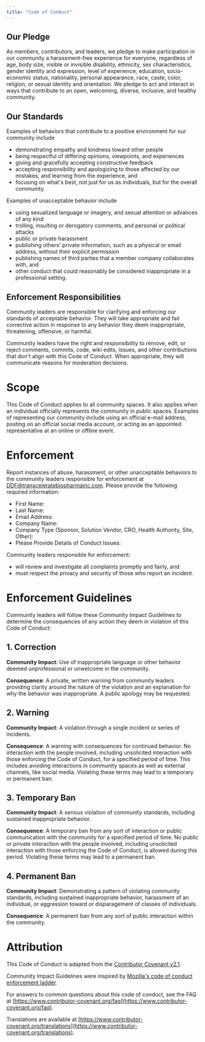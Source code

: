 ```yaml
---
title: "Code of Conduct"
---
```

## Our Pledge

As members, contributors, and leaders, we pledge to make participation in our community a harassment-free experience for everyone, regardless of age, body size, visible or invisible disability, ethnicity, sex characteristics, gender identity and expression, level of experience, education, socio-economic status, nationality, personal appearance, race, caste, color, religion, or sexual identity and orientation.
We pledge to act and interact in ways that contribute to an open, welcoming, diverse, inclusive, and healthy community.

## Our Standards

Examples of behaviors that contribute to a positive environment for our community include

- demonstrating empathy and kindness toward other people
- being respectful of differing opinions, viewpoints, and experiences
- giving and gracefully accepting constructive feedback
- accepting responsibility and apologizing to those affected by our mistakes, and learning from the experience, and
- focusing on what's best, not just for us as individuals, but for the overall community.

Examples of unacceptable behavior include

- using sexualized language or imagery, and sexual attention or advances of any kind
- trolling, insulting or derogatory comments, and personal or political attacks
- public or private harassment
- publishing others' private information, such as a physical or email address, without their explicit permission
- publishing names of third parties that a member company collaborates with, and
- other conduct that could reasonably be considered inappropriate in a professional setting.

## Enforcement Responsibilities

Community leaders are responsible for clarifying and enforcing our standards of acceptable behavior. They will take appropriate and fair corrective action in response to any behavior they deem inappropriate, threatening, offensive, or harmful.

Community leaders have the right and responsibility to remove, edit, or reject comments, commits, code, wiki edits, issues, and other contributions that don't align with this Code of Conduct. When appropriate, they will communicate reasons for moderation decisions.

# Scope

This Code of Conduct applies to all community spaces. It also applies when an individual officially represents the community in public spaces. Examples of representing our community include using an official e-mail address, posting on an official social media account, or acting as an appointed
representative at an online or offline event.

# Enforcement

Report instances of abuse, harassment, or other unacceptable behaviors to the community leaders responsible for enforcement at [DDF@transceleratebiopharmainc.com](mailto:DDF@transceleratebiopharmainc.com?subject=Code%20of%20Conduct%20Issues&body=First%20Name:%0D%0ALast%20Name:%0D%0AEmail%20Address:%0D%0ACompany%20Name:%0D%0ACompany%20Type%20(Sponsor,%20Solution%20Vendor,%20CRO,%20Health%20Authority,%20Site,%20Other):%0D%0APlease%20Provide%20Details%20of%20Conduct%20Issues:).  Please provide the following required information:
- First Name:
- Last Name:
- Email Address:
- Company Name:
- Company Type (Sponsor, Solution Vendor, CRO, Health Authority, Site, Other):
- Please Provide Details of Conduct Issues:

Community leaders responsible for enforcement:
- will review and investigate all complaints promptly and fairly, and
- must respect the privacy and security of those who report an incident.

# Enforcement Guidelines

Community leaders will follow these Community Impact Guidelines to determine
the consequences of any action they deem in violation of this Code of Conduct:

## 1. Correction

**Community Impact**: Use of inappropriate language or other behavior deemed
unprofessional or unwelcome in the community.

**Consequence**: A private, written warning from community leaders providing
clarity around the nature of the violation and an explanation for why the
behavior was inappropriate. A public apology may be requested.

## 2. Warning

**Community Impact**: A violation through a single incident or series of
incidents.

**Consequence**: A warning with consequences for continued behavior. No interaction with the people involved, including unsolicited interaction with those enforcing the Code of Conduct, for a specified period of time. This includes avoiding interactions in community spaces as well as external channels, like social media. Violating these terms may lead to a temporary or permanent
ban.

## 3. Temporary Ban

**Community Impact**: A serious violation of community standards, including
sustained inappropriate behavior.

**Consequence**: A temporary ban from any sort of interaction or public communication with the community for a specified period of time. No public or private interaction with the people involved, including unsolicited interaction with those enforcing the Code of Conduct, is allowed during this period. Violating these terms may lead to a permanent ban.

## 4. Permanent Ban

**Community Impact**: Demonstrating a pattern of violating community standards, including sustained inappropriate behavior, harassment of an individual, or aggression toward or disparagement of classes of individuals.

**Consequence**: A permanent ban from any sort of public interaction within the community.

# Attribution

This Code of Conduct is adapted from the [Contributor Covenant v2.1](https://www.contributor-covenant.org/version/2/1/code_of_conduct.html).

Community Impact Guidelines were inspired by 
[Mozilla's code of conduct enforcement ladder](https://github.com/mozilla/diversity).

For answers to common questions about this code of conduct, see the FAQ at
[https://www.contributor-covenant.org/faq](https://www.contributor-covenant.org/faq). 

Translations are available at
[https://www.contributor-covenant.org/translations](https://www.contributor-covenant.org/translations).
